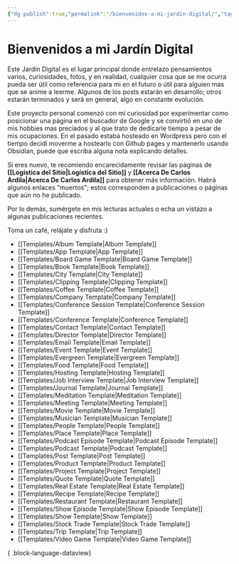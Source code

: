 ```yaml
---
{"dg-publish":true,"permalink":"/bienvenidos-a-mi-jardin-digital/","tags":["page","gardenEntry"],"created":"2025-03-10T08:08:23.222-05:00","updated":"2025-03-10T17:36:04.571-05:00"}
---
```


# Bienvenidos a mi Jardín Digital

Este Jardín Digital es el lugar principal donde entrelazo pensamientos varios, curiosidades, fotos, y en realidad, cualquier cosa que se me ocurra pueda ser útil como referencia para mi en el futuro o útil para alguien mas que se anime a leerme. Algunos de los posts estarán en desarrollo; otros estarán terminados y será en general, algo en constante evolución.

Este proyecto personal comenzó con mi curiosidad por experimentar como posicionar una página en el buscador de Google y se convirtió en uno de mis hobbies mas preciados y al que trato de dedicarle tiempo a pesar de mis ocupaciones. En el pasado estaba hosteado en Wordpress pero con el tiempo decidí moverme a hostearlo con Github pages y mantenerlo usando Obsidian, puede que escriba alguna nota explicando detalles.

Si eres nuevo, te recomiendo encarecidamente revisar las páginas de **[[Logística del Sitio\|Logística del Sitio]]** y **[[Acerca De Carlos Ardila\|Acerca De Carlos Ardila]]** para obtener más información. Habrá algunos enlaces "muertos"; estos corresponden a publicaciones o páginas que aún no he publicado.

Por lo demás, sumérgete en mis lecturas actuales o echa un vistazo a algunas publicaciones recientes.

Toma un café, relájate y disfruta :)


- [[Templates/Album Template\|Album Template]]
- [[Templates/App Template\|App Template]]
- [[Templates/Board Game Template\|Board Game Template]]
- [[Templates/Book Template\|Book Template]]
- [[Templates/City Template\|City Template]]
- [[Templates/Clipping Template\|Clipping Template]]
- [[Templates/Coffee Template\|Coffee Template]]
- [[Templates/Company Template\|Company Template]]
- [[Templates/Conference Session Template\|Conference Session Template]]
- [[Templates/Conference Template\|Conference Template]]
- [[Templates/Contact Template\|Contact Template]]
- [[Templates/Director Template\|Director Template]]
- [[Templates/Email Template\|Email Template]]
- [[Templates/Event Template\|Event Template]]
- [[Templates/Evergreen Template\|Evergreen Template]]
- [[Templates/Food Template\|Food Template]]
- [[Templates/Hosting Template\|Hosting Template]]
- [[Templates/Job Interview Template\|Job Interview Template]]
- [[Templates/Journal Template\|Journal Template]]
- [[Templates/Meditation Template\|Meditation Template]]
- [[Templates/Meeting Template\|Meeting Template]]
- [[Templates/Movie Template\|Movie Template]]
- [[Templates/Musician Template\|Musician Template]]
- [[Templates/People Template\|People Template]]
- [[Templates/Place Template\|Place Template]]
- [[Templates/Podcast Episode Template\|Podcast Episode Template]]
- [[Templates/Podcast Template\|Podcast Template]]
- [[Templates/Post Template\|Post Template]]
- [[Templates/Product Template\|Product Template]]
- [[Templates/Project Template\|Project Template]]
- [[Templates/Quote Template\|Quote Template]]
- [[Templates/Real Estate Template\|Real Estate Template]]
- [[Templates/Recipe Template\|Recipe Template]]
- [[Templates/Restaurant Template\|Restaurant Template]]
- [[Templates/Show Episode Template\|Show Episode Template]]
- [[Templates/Show Template\|Show Template]]
- [[Templates/Stock Trade Template\|Stock Trade Template]]
- [[Templates/Trip Template\|Trip Template]]
- [[Templates/Video Game Template\|Video Game Template]]

{ .block-language-dataview}
